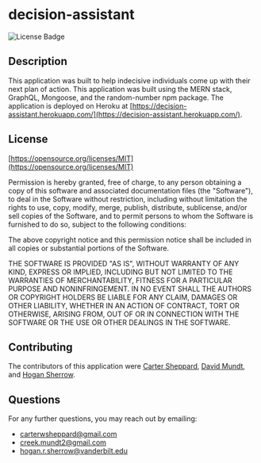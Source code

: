 # decision-assistant

![License Badge](https://img.shields.io/badge/License-MIT-yellow.svg)

## Description
This application was built to help indecisive individuals come up with their next plan of action. This application was built using the MERN stack, GraphQL, Mongoose, and the random-number npm package. The application is deployed on Heroku at [https://decision-assistant.herokuapp.com/](https://decision-assistant.herokuapp.com/).


## License
[https://opensource.org/licenses/MIT](https://opensource.org/licenses/MIT)

Permission is hereby granted, free of charge, to any person obtaining a copy of this software and associated documentation files (the "Software"), to deal in the Software without restriction, including without limitation the rights to use, copy, modify, merge, publish, distribute, sublicense, and/or sell copies of the Software, and to permit persons to whom the Software is furnished to do so, subject to the following conditions:

The above copyright notice and this permission notice shall be included in all copies or substantial portions of the Software.
    
THE SOFTWARE IS PROVIDED "AS IS", WITHOUT WARRANTY OF ANY KIND, EXPRESS OR IMPLIED, INCLUDING BUT NOT LIMITED TO THE WARRANTIES OF MERCHANTABILITY, FITNESS FOR A PARTICULAR PURPOSE AND NONINFRINGEMENT. IN NO EVENT SHALL THE AUTHORS OR COPYRIGHT HOLDERS BE LIABLE FOR ANY CLAIM, DAMAGES OR OTHER LIABILITY, WHETHER IN AN ACTION OF CONTRACT, TORT OR OTHERWISE, ARISING FROM, OUT OF OR IN CONNECTION WITH THE SOFTWARE OR THE USE OR OTHER DEALINGS IN THE SOFTWARE.

## Contributing
The contributors of this application were [Carter Sheppard](https://www.github.com/carterwsheppard), [David Mundt](https://www.github.com/Seeker-09), and [Hogan Sherrow](https://www.github.com/hoganrsherrow).


## Questions
For any further questions, you may reach out by emailing:
 * [carterwsheppard@gmail.com](carterwsheppard@gmail.com)
 * [creek.mundt2@gmail.com](creek.mundt2@gmail.com)
 * [hogan.r.sherrow@vanderbilt.edu](hogan.r.sherrow@vanderbilt.edu)